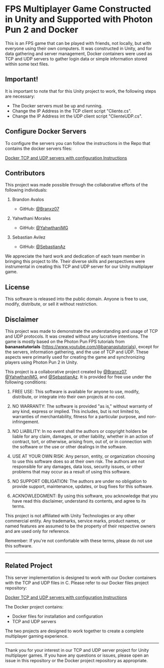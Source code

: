 # FPS Multiplayer Game Constructed in Unity and Supported with Photon Pun 2 and Docker

This is an FPS game that can be played with friends, not locally, but with everyone using their own computers. It was constructed in Unity, and for data gathering and server management, Docker containers were used as TCP and UDP servers to gather login data or simple information stored within some text files.

## Important!
It is important to note that for this Unity project to work, the following steps are necessary:
  * The Docker servers must be up and running.
  * Change the IP Address in the TCP client script "Cliente.cs".
  * Change the IP Address int the UDP client script "ClienteUDP.cs".

## Configure Docker Servers

To configure the servers you can follow the instructions in the Repo that contains the docker servers files:

 [Docker TCP and UDP servers with configuration Instructions](https://github.com/branxz07/Docker-TCP-UDP-servers-in-C.git)

 ## Contributors

This project was made possible through the collaborative efforts of the following individuals:

1. Brandon Avalos
   - GitHub: [@Branxz07](https://github.com/branxz07)

2. Yahwthani Morales
   - GitHub: [@YahwthaniMG](https://github.com/YahwthaniMG)

3. Sebastian Avilez
   - GitHub: [@SebastianAz](https://github.com/0247473)

We appreciate the hard work and dedication of each team member in bringing this project to life. Their diverse skills and perspectives were instrumental in creating this TCP and UDP server for our Unity multiplayer game.

## License

This software is released into the public domain. Anyone is free to use, modify, distribute, or sell it without restriction.

## Disclaimer

This project was made to demonstrate the understanding and usage of TCP and UDP protocols. It was created without any lucrative intentions. The game is mostly based on the Photon Pun FPS tutorials from **bananastutorials** (https://www.youtube.com/@bananastutorials), except for the servers, information gathering, and the use of TCP and UDP. These aspects were primarily used for creating the game and synchronizing players using Photon Pun 2 in Unity.

This project is a collaborative project created by [@Branxz07](https://github.com/branxz07), [@YahwthaniMG](https://github.com/YahwthaniMG), and [@SebastianAz](https://github.com/0247473). It is provided for free use under the following conditions:

1. FREE USE: This software is available for anyone to use, modify, distribute, or integrate into their own projects at no cost.

2. NO WARRANTY: The software is provided "as is," without warranty of any kind, express or implied. This includes, but is not limited to, warranties of merchantability, fitness for a particular purpose, and non-infringement.

3. NO LIABILITY: In no event shall the authors or copyright holders be liable for any claim, damages, or other liability, whether in an action of contract, tort, or otherwise, arising from, out of, or in connection with the software or the use or other dealings in the software.

4. USE AT YOUR OWN RISK: Any person, entity, or organization choosing to use this software does so at their own risk. The authors are not responsible for any damages, data loss, security issues, or other problems that may occur as a result of using this software.

5. NO SUPPORT OBLIGATION: The authors are under no obligation to provide support, maintenance, updates, or bug fixes for this software.

6. ACKNOWLEDGMENT: By using this software, you acknowledge that you have read this disclaimer, understand its contents, and agree to its terms.

This project is not affiliated with Unity Technologies or any other commercial entity. Any trademarks, service marks, product names, or named features are assumed to be the property of their respective owners and are used only for reference.

Remember: If you're not comfortable with these terms, please do not use this software.

---

## Related Project

This server implementation is designed to work with our Docker containers with the TCP and UDP files in C. Please refer to our Docker files project repository:

[Docker TCP and UDP servers with configuration Instructions](https://github.com/branxz07/Docker-TCP-UDP-servers-in-C.git)

The Docker project contains:
- Docker files for installation and configuration
- TCP and UDP servers

The two projects are designed to work together to create a complete multiplayer gaming experience.

---

Thank you for your interest in our TCP and UDP server project for Unity multiplayer games. If you have any questions or issues, please open an issue in this repository or the Docker project repository as appropriate.
